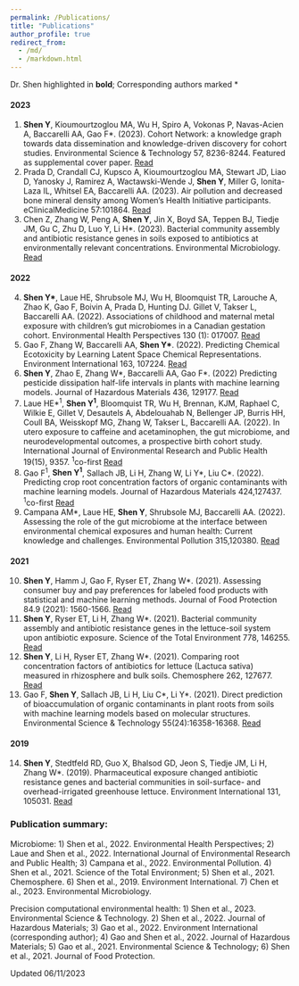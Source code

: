 ```yaml
---
permalink: /Publications/
title: "Publications"
author_profile: true
redirect_from: 
  - /md/
  - /markdown.html
---
```


Dr. Shen highlighted in **bold**; Corresponding authors marked *

#### 2023
1.	**Shen Y**, Kioumourtzoglou MA, Wu H, Spiro A, Vokonas P, Navas-Acien A, Baccarelli AA, Gao F*. (2023). Cohort Network: a knowledge graph towards data dissemination and knowledge-driven discovery for cohort studies. Environmental Science & Technology 57, 8236-8244. Featured as supplemental cover paper. [Read](https://pubs.acs.org/doi/abs/10.1021/acs.est.2c08174)
2.	Prada D, Crandall CJ, Kupsco A, Kioumourtzoglou MA, Stewart JD, Liao D, Yanosky J, Ramirez A, Wactawski-Wende J, **Shen Y**, Miller G, Ionita-Laza IL, Whitsel EA, Baccarelli AA. (2023). Air pollution and decreased bone mineral density among Women’s Health Initiative participants. eClinicalMedicine 57:101864. [Read](https://doi.org/10.1016/j.eclinm.2023.101864)
3.	Chen Z, Zhang W, Peng A, **Shen Y**, Jin X, Boyd SA, Teppen BJ, Tiedje JM, Gu C, Zhu D, Luo Y, Li H*. (2023). Bacterial community assembly and antibiotic resistance genes in soils exposed to antibiotics at environmentally relevant concentrations. Environmental Microbiology. [Read](https://doi.org/10.1111/1462-2920.16371)

#### 2022
4. __Shen Y*__, Laue HE, Shrubsole MJ, Wu H, Bloomquist TR, Larouche A, Zhao K, Gao F, Boivin A, Prada D, Hunting DJ. Gillet V, Takser L, Baccarelli AA. (2022). Associations of childhood and maternal metal exposure with children’s gut microbiomes in a Canadian gestation cohort. Environmental Health Perspectives 130 (1): 017007. [Read](https://ehp.niehs.nih.gov/doi/full/10.1289/EHP9674)
5.	Gao F, Zhang W, Baccarelli AA, __Shen Y*__. (2022). Predicting Chemical Ecotoxicity by Learning Latent Space Chemical Representations. Environment International 163, 107224. [Read](https://doi.org/10.1016/j.envint.2022.107224)
6.	__Shen Y__, Zhao E, Zhang W*, Baccarelli AA, Gao F*. (2022) Predicting pesticide dissipation half-life intervals in plants with machine learning models. Journal of Hazardous Materials 436, 129177. [Read](https://doi.org/10.1016/j.jhazmat.2022.129177)
7.	Laue HE*<sup>1</sup>, **Shen Y<sup>1</sup>**, Bloomquist TR, Wu H, Brennan, KJM, Raphael C, Wilkie E, Gillet V, Desautels A, Abdelouahab N, Bellenger JP, Burris HH, Coull BA, Weisskopf MG, Zhang W, Takser L, Baccarelli AA. (2022). In utero exposure to caffeine and acetaminophen, the gut microbiome, and neurodevelopmental outcomes, a prospective birth cohort study. International Journal of Environmental Research and Public Health 19(15), 9357. <sup>1</sup>co-first [Read](https://doi.org/10.3390/ijerph19159357)
8.	Gao F<sup>1</sup>, __Shen Y<sup>1</sup>__, Sallach JB, Li H, Zhang W, Li Y*, Liu C*. (2022). Predicting crop root concentration factors of organic contaminants with machine learning models. Journal of Hazardous Materials 424,127437. <sup>1</sup>co-first [Read](https://www.sciencedirect.com/science/article/pii/S0304389421024055)
9.	Campana AM*, Laue HE, __Shen Y__, Shrubsole MJ, Baccarelli AA. (2022). Assessing the role of the gut microbiome at the interface between environmental chemical exposures and human health: Current knowledge and challenges. Environmental Pollution 315,120380. [Read](https://doi.org/10.1016/j.envpol.2022.120380)

#### 2021
10.	__Shen Y__, Hamm J, Gao F, Ryser ET, Zhang W*. (2021). Assessing consumer buy and pay preferences for labeled food products with statistical and machine learning methods. Journal of Food Protection 84.9 (2021): 1560-1566. [Read](https://doi.org/10.4315/JFP-20-486)
11.	__Shen Y__, Ryser ET, Li H, Zhang W*. (2021). Bacterial community assembly and antibiotic resistance genes in the lettuce-soil system upon antibiotic exposure. Science of the Total Environment 778, 146255. [Read](https://doi.org/10.1016/j.scitotenv.2021.146255)
12.	__Shen Y__, Li H, Ryser ET, Zhang W*. (2021). Comparing root concentration factors of antibiotics for lettuce (Lactuca sativa) measured in rhizosphere and bulk soils. Chemosphere 262, 127677. [Read](https://doi.org/10.1016/j.chemosphere.2020.127677)
13.	Gao F, __Shen Y__, Sallach JB, Li H, Liu C*, Li Y*. (2021). Direct prediction of bioaccumulation of organic contaminants in plant roots from soils with machine learning models based on molecular structures. Environmental Science & Technology 55(24):16358-16368. [Read](https://pubs.acs.org/doi/full/10.1021/acs.est.1c02376)

#### 2019
14.	__Shen Y__, Stedtfeld RD, Guo X, Bhalsod GD, Jeon S, Tiedje JM, Li H, Zhang W*. (2019). Pharmaceutical exposure changed antibiotic resistance genes and bacterial communities in soil-surface- and overhead-irrigated greenhouse lettuce. Environment International 131, 105031. [Read](https://doi.org/10.1016/j.envint.2019.105031)

### Publication summary:
Microbiome: 1) Shen et al., 2022. Environmental Health Perspectives; 2) Laue and Shen et al., 2022. International Journal of Environmental Research and Public Health; 3) Campana et al., 2022. Environmental Pollution. 4) Shen et al., 2021. Science of the Total Environment; 5) Shen et al., 2021. Chemosphere. 6) Shen et al., 2019. Environment International. 7) Chen et al., 2023. Environmental Microbiology. 

Precision computational environmental health: 1) Shen et al., 2023. Environmental Science & Technology. 2) Shen et al., 2022. Journal of Hazardous Materials; 3) Gao et al., 2022. Environment International (corresponding author); 4) Gao and Shen et al., 2022. Journal of Hazardous Materials; 5) Gao et al., 2021. Environmental Science & Technology; 6) Shen et al., 2021. Journal of Food Protection. 

Updated 06/11/2023
